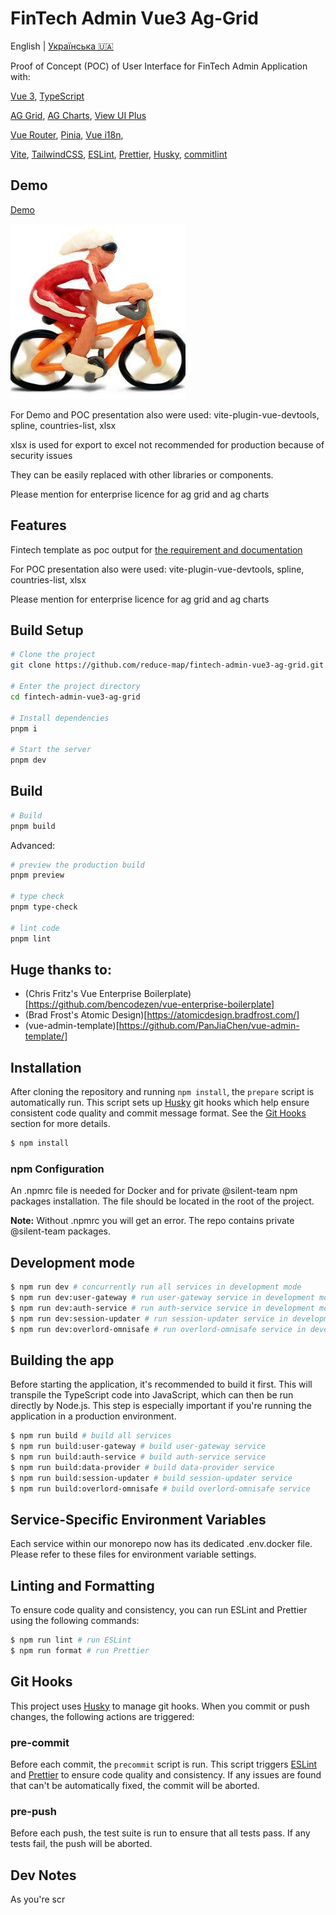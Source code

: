 # FinTech Admin Vue3 Ag-Grid

English | [Українська 🇺🇦](./README-ua.md)

Proof of Concept (POC) of User Interface for FinTech Admin Application with:

[Vue 3](https://v3.vuejs.org/), [TypeScript](https://www.typescriptlang.org/)

[AG Grid](https://www.ag-grid.com/), [AG Charts](https://charts.ag-grid.com/), [View UI Plus](https://iviewui.com/view-ui-plus/component/view/tree)

[Vue Router](https://router.vuejs.org/), [Pinia](https://pinia.esm.dev/), [Vue i18n](https://vue-i18n.intlify.dev/),

[Vite](https://vitejs.dev/), [TailwindCSS](https://tailwindcss.com/), [ESLint](https://eslint.org/), [Prettier](https://prettier.io/), [Husky](https://typicode.github.io/husky/#/), [commitlint](https://commitlint.js.org/)



## Demo

[Demo](https://fintech-admin-vue3-ag-grid.vercel.app/)

![123](/src/assets/reducemap.jpeg)

For Demo and POC presentation also were used: vite-plugin-vue-devtools, spline, countries-list, xlsx

xlsx is used for export to excel not recommended for production because of security issues

They can be easily replaced with other libraries or components.

Please mention for enterprise licence for ag grid and ag charts






## Features

Fintech template as poc output for [the requirement and documentation](./docs/poc.md)

For POC presentation also were used: vite-plugin-vue-devtools, spline, countries-list, xlsx

Please mention for enterprise licence for ag grid and ag charts

## Build Setup

```bash
# Clone the project
git clone https://github.com/reduce-map/fintech-admin-vue3-ag-grid.git

# Enter the project directory
cd fintech-admin-vue3-ag-grid

# Install dependencies
pnpm i

# Start the server
pnpm dev
```

## Build

```bash
# Build
pnpm build
```

Advanced:

```bash
# preview the production build
pnpm preview

# type check
pnpm type-check

# lint code
pnpm lint
```

## Huge thanks to:
- (Chris Fritz's Vue Enterprise Boilerplate)[https://github.com/bencodezen/vue-enterprise-boilerplate]
- (Brad Frost's Atomic Design)[https://atomicdesign.bradfrost.com/]
- (vue-admin-template)[https://github.com/PanJiaChen/vue-admin-template/]

## Installation

After cloning the repository and running `npm install`, the `prepare` script is automatically run. This script sets up [Husky](https://typicode.github.io/husky/#/) git hooks which help ensure consistent code quality and commit message format. See the [Git Hooks](#git-hooks) section for more details.

```bash
$ npm install
```

### npm Configuration

An .npmrc file is needed for Docker and for private @silent-team npm packages installation. The file should be located in the root of the project.

**Note:** Without .npmrc you will get an error. The repo contains private @silent-team packages.

## Development mode

```bash
$ npm run dev # concurrently run all services in development mode
$ npm run dev:user-gateway # run user-gateway service in development mode
$ npm run dev:auth-service # run auth-service service in development mode
$ npm run dev:session-updater # run session-updater service in development mode
$ npm run dev:overlord-omnisafe # run overlord-omnisafe service in development mode
```

## Building the app

Before starting the application, it's recommended to build it first. This will transpile the TypeScript code into JavaScript, which can then be run directly by Node.js. This step is especially important if you're running the application in a production environment.

```bash
$ npm run build # build all services
$ npm run build:user-gateway # build user-gateway service
$ npm run build:auth-service # build auth-service service
$ npm run build:data-provider # build data-provider service
$ npm run build:session-updater # build session-updater service
$ npm run build:overlord-omnisafe # build overlord-omnisafe service
```

## Service-Specific Environment Variables

Each service within our monorepo now has its dedicated .env.docker file. Please refer to these files for environment variable settings.

## Linting and Formatting

To ensure code quality and consistency, you can run ESLint and Prettier using the following commands:

```bash
$ npm run lint # run ESLint
$ npm run format # run Prettier
```

## Git Hooks

This project uses [Husky](https://typicode.github.io/husky/#/) to manage git hooks. When you commit or push changes, the following actions are triggered:

### pre-commit

Before each commit, the `precommit` script is run. This script triggers [ESLint](https://eslint.org/) and [Prettier](https://prettier.io/) to ensure code quality and consistency. If any issues are found that can't be automatically fixed, the commit will be aborted.

### pre-push

Before each push, the test suite is run to ensure that all tests pass. If any tests fail, the push will be aborted.

## Dev Notes

As you're scr
